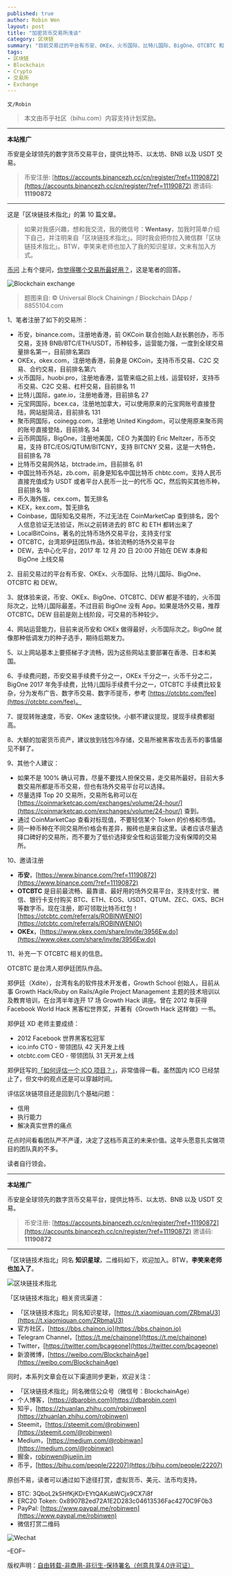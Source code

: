 ```yaml
---
published: true
author: Robin Wen
layout: post
title: "加密货币交易所浅谈"
category: 区块链
summary: "目前交易过的平台有币安、OKEx、火币国际、比特儿国际、BigOne、OTCBTC 和 DEW。就体验来说，币安、OKEx、BigOne、OTCBTC、DEW 都是不错的，火币国际次之，比特儿国际最差。不过目前 BigOne 没有 App。如果是场外交易，推荐 OTCBTC。DEW 目前是刚上线阶段，可交易的币种较少。网站运营能力，目前来说币安和 OKEx 做得最好，火币国际次之。BigOne 就像那种低调发力的种子选手，期待后期发力。以上网站基本上要搭梯子才流畅，因为这些网站主要部署在香港、日本和美国。如果不是 100% 确认可靠，尽量不要找人担保交易，走交易所最好。目前大多数交易所都是币币交易，但也有场外交易平台可以选择。尽量选择 Top 20 交易所。大额的加密货币资产，建议放到钱包冷存储，交易所被黑客攻击丢币的事情屡见不鲜了。"
tags:
- 区块链
- Blockchain
- Crypto
- 交易所
- Exchange
---
```


`文/Robin`

> 本文由币乎社区（bihu.com）内容支持计划奖励。

***

**本站推广**

币安是全球领先的数字货币交易平台，提供比特币、以太坊、BNB 以及 USDT 交易。

> 币安注册: [https://accounts.binancezh.cc/cn/register/?ref=11190872](https://accounts.binancezh.cc/cn/register/?ref=11190872)
> 邀请码: **11190872**

***

这是「区块链技术指北」的第 10 篇文章。

> 如果对我感兴趣，想和我交流，我的微信号：**Wentasy**，加我时简单介绍下自己，并注明来自「区块链技术指北」。同时我会把你拉入微信群「区块链技术指北」。BTW，李笑来老师也加入了我的知识星球，文末有加入方式。

[币问](https://www.bitask.org) 上有个提问，[你觉得哪个交易所最好用？](https://www.bitask.org/question/279)，这是笔者的回答。

![Blockchain exchange](https://cdn.dbarobin.com/apE1zlt.jpg)

> 题图来自: © Universal Block Chainingn / Blockchain DApp / 8855104.com

1、笔者注册了如下的交易所：

* 币安，binance.com，注册地香港，前 OKCoin 联合创始人赵长鹏创办，币币交易，支持 BNB/BTC/ETH/USDT，币种较多，运营能力强，一度到全球交易量排名第一，目前排名第四
* OKEx，okex.com，注册地香港，前身是 OKCoin，支持币币交易、C2C 交易、合约交易，目前排名第六
* 火币国际，huobi.pro，注册地香港，监管来临之前上线，运营较好，支持币币交易、C2C 交易、杠杆交易，目前排名 11
* 比特儿国际，gate.io，注册地香港，目前排名 27
* 元宝网国际，bcex.ca，注册地加拿大，可以使用原来的元宝网账号直接登陆，网站挺简洁，目前排名 131
* 聚币网国际，coinegg.com，注册地 United Kingdom，可以使用原来聚币网的账号直接登陆，目前排名 34
* 云币网国际，BigOne，注册地美国，CEO 为美国的 Eric Meltzer，币币交易，支持 BTC/EOS/QTUM/BITCNY，支持 BITCNY 交易，这是一大特色，目前排名 78
* 比特币交易网外站，btctrade.im，目前排名 81
* 中国比特币外站，zb.com，前身是知名中国比特币 chbtc.com，支持人民币直接充值成为 USDT 或者平台人民币一比一的代币 QC，然后购买其他币种，目前排名 18
* 币久海外版，cex.com，暂无排名
* KEX，kex.com，暂无排名
* Coinbase，国际知名交易所，不过无法在 CoinMarketCap 查到排名，因个人信息验证无法验证，所以之前转进去的 BTC 和 ETH 都转出来了
* LocalBitCoins，著名的比特币场外交易平台，支持支付宝
* OTCBTC，台湾郑伊廷团队作品，体验流畅的场外交易平台
* DEW，去中心化平台，2017 年 12 月 20 日 20:00 开始在 DEW 本身和 BigOne 上线交易

2、目前交易过的平台有币安、OKEx、火币国际、比特儿国际、BigOne、OTCBTC 和 DEW。

3、就体验来说，币安、OKEx、BigOne、OTCBTC、DEW 都是不错的，火币国际次之，比特儿国际最差。不过目前 BigOne 没有 App。如果是场外交易，推荐 OTCBTC。DEW 目前是刚上线阶段，可交易的币种较少。

4、网站运营能力，目前来说币安和 OKEx 做得最好，火币国际次之。BigOne 就像那种低调发力的种子选手，期待后期发力。

5、以上网站基本上要搭梯子才流畅，因为这些网站主要部署在香港、日本和美国。

6、手续费问题，币安交易手续费千分之一，OKEx 千分之一，火币千分之二，BigOne 2017 年免手续费，比特儿国际手续费千分之一，OTCBTC 手续费比较复杂，分为发布广告、数字币交易、数字币提币，参考 [https://otcbtc.com/fee](https://otcbtc.com/fee)。

7、提现转账速度，币安、OKex 速度较快。小额不建议提现，提现手续费都挺高。

8、大额的加密货币资产，建议放到钱包冷存储，交易所被黑客攻击丢币的事情屡见不鲜了。

9、其他个人建议：

* 如果不是 100% 确认可靠，尽量不要找人担保交易，走交易所最好。目前大多数交易所都是币币交易，但也有场外交易平台可以选择。
* 尽量选择 Top 20 交易所，交易所名称可以在 [https://coinmarketcap.com/exchanges/volume/24-hour/](https://coinmarketcap.com/exchanges/volume/24-hour/) 查到。
* 通过 CoinMarketCap 查看对标现值，不要轻信某个 Token 的价格和市值。
* 同一种币种在不同交易所价格会有差异，搬砖也是来自这里。读者应该尽量选择口碑好的交易所，而不要为了低价选择安全性和运营能力没有保障的交易所。

10、邀请注册

* **币安**，[https://www.binance.com/?ref=11190872](https://www.binance.com/?ref=11190872)
* **OTCBTC** 是目前最流畅、最靠谱、最好用的场外交易平台，支持支付宝、微信、银行卡支付购买 BTC、ETH、EOS、USDT、QTUM、ZEC、GXS、BCH 等数字币。现在注册，即可领取比特币红包！ [https://otcbtc.com/referrals/ROBINWENIO](https://otcbtc.com/referrals/ROBINWENIO)
* **OKEx**，[https://www.okex.com/share/invite/3956Ew.do](https://www.okex.com/share/invite/3956Ew.do)

11、补充一下 OTCBTC 相关的信息。

OTCBTC 是台湾人郑伊廷团队作品。

郑伊廷（Xdite），台湾有名的软件技术开发者，Growth School 创始人，目前从事 Growth Hack/Ruby on Rails/Agile Project Management 主题的技术培训以及教育培训，在台湾半年连开 17 场 Growth Hack 讲座。曾在 2012 年获得 Facebook World Hack 黑客松世界奖，并著有《Growth Hack 这样做》一书。

郑伊廷 XD 老师主要成绩：

* 2012 Facebook 世界黑客松冠军
* ico.info CTO - 带领团队 42 天开发上线
* otcbtc.com CEO - 带领团队 31 天开发上线

郑伊廷写的[「如何评估一个 ICO 项目？」](http://blog.xdite.net/posts/2017/08/09/2148534)，非常值得一看。虽然国内 ICO 已经禁止了，但文中的观点还是可以穿越时间。

评估区块链项目还是回到几个基础问题：

* 信用
* 执行能力
* 解决真实世界的痛点

花点时间看看团队严不严谨，决定了这档币真正的未来价值。这年头愿意扎实做项目的团队真的不多。

读者自行领会。

***

**本站推广**

币安是全球领先的数字货币交易平台，提供比特币、以太坊、BNB 以及 USDT 交易。

> 币安注册: [https://accounts.binancezh.cc/cn/register/?ref=11190872](https://accounts.binancezh.cc/cn/register/?ref=11190872)
> 邀请码: **11190872**

***

「区块链技术指北」同名 **知识星球**，二维码如下，欢迎加入。BTW，**李笑来老师也加入了**。

![区块链技术指北](https://cdn.dbarobin.com/pQxlDqF.jpg)

「区块链技术指北」相关资讯渠道：

* 「区块链技术指北」同名知识星球，[https://t.xiaomiquan.com/ZRbmaU3](https://t.xiaomiquan.com/ZRbmaU3)
* 官方社区，[https://bbs.chainon.io](https://bbs.chainon.io)
* Telegram Channel，[https://t.me/chainone](https://t.me/chainone)
* Twitter，[https://twitter.com/bcageone](https://twitter.com/bcageone)
* 新浪微博，[https://weibo.com/BlockchainAge](https://weibo.com/BlockchainAge)

同时，本系列文章会在以下渠道同步更新，欢迎关注：

* 「区块链技术指北」同名微信公众号（微信号：BlockchainAge）
* 个人博客，[https://dbarobin.com](https://dbarobin.com)
* 知乎，[https://zhuanlan.zhihu.com/robinwen](https://zhuanlan.zhihu.com/robinwen)
* Steemit，[https://steemit.com/@robinwen](https://steemit.com/@robinwen)
* Medium，[https://medium.com/@robinwan](https://medium.com/@robinwan)
* 掘金，[robinwen@juejin.im](https://juejin.im/user/5673ccae60b2260ee435f89a/posts)
* 币乎，[https://bihu.com/people/22207](https://bihu.com/people/22207)

原创不易，读者可以通过如下途径打赏，虚拟货币、美元、法币均支持。

* BTC: 3QboL2k5HfKjKDrEYtQAKubWCjx9CX7i8f
* ERC20 Token: 0x8907B2ed72A1E2D283c04613536Fac4270C9F0b3
* PayPal: [https://www.paypal.me/robinwen](https://www.paypal.me/robinwen)
* 微信打赏二维码

![Wechat](https://cdn.dbarobin.com/SzoNl5b.jpg)

–EOF–

版权声明：[自由转载-非商用-非衍生-保持署名（创意共享4.0许可证）](http://creativecommons.org/licenses/by-nc-nd/4.0/deed.zh)
